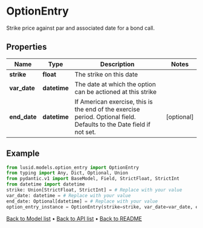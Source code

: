 # OptionEntry

Strike price against par and associated date for a bond call.
## Properties
Name | Type | Description | Notes
------------ | ------------- | ------------- | -------------
**strike** | **float** | The strike on this date | 
**var_date** | **datetime** | The date at which the option can be actioned at this strike | 
**end_date** | **datetime** | If American exercise, this is the end of the exercise period. Optional field. Defaults to the Date field if not set. | [optional] 
## Example

```python
from lusid.models.option_entry import OptionEntry
from typing import Any, Dict, Optional, Union
from pydantic.v1 import BaseModel, Field, StrictFloat, StrictInt
from datetime import datetime
strike: Union[StrictFloat, StrictInt] = # Replace with your value
var_date: datetime = # Replace with your value
end_date: Optional[datetime] = # Replace with your value
option_entry_instance = OptionEntry(strike=strike, var_date=var_date, end_date=end_date)

```

[Back to Model list](../README.md#documentation-for-models) &#8226; [Back to API list](../README.md#documentation-for-api-endpoints) &#8226; [Back to README](../README.md)

